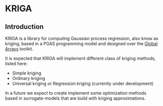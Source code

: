 KRIGA
=====

Introduction
-----------
KRIGA is a library for computing Gaussian process regression, also know as kriging, based in a PGAS 
programming model and designed over the [Global Arrays](https://github.com/GlobalArrays/ga) toolkit.

It is expected that KRIGA will implement different class of kriging methods, listed here:
- Simple kriging
- Ordinary kriging
- Universal kriging or Regression kriging (currently under development)

In a future we expect to create implement some optimization methods based in surrogate-models that
are build with kriging approximations.



